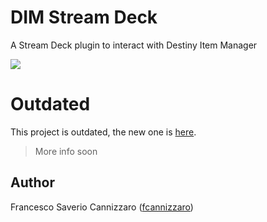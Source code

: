 # DIM Stream Deck

A Stream Deck plugin to interact with Destiny Item Manager

[![](https://img.shields.io/badge/Stream%20Deck%20SDK-for%20Node.js-green)](https://github.com/stream-deck-for-node/sdk)

# Outdated
This project is outdated, the new one is [here](https://github.com/dim-stream-deck/com.dim.streamdeck).

> More info soon


<!--
## Installation

Download the stream-deck plugin from the [releases](https://github.com/fcannizzaro/com.dim.streamdeck/releases/latest)
or from below:

[![download](https://github.com/fcannizzaro/com.dim.streamdeck/blob/main/media/download.png?raw=true)](https://apps.elgato.com/plugins/com.dim.streamdeck)

## Features

Go to [dim-stream-deck.netlify.app](https://dim-stream-deck.netlify.app) to see the available actions.

## Preview

![actions1](https://github.com/fcannizzaro/com.dim.streamdeck/blob/main/media/page-1.png?raw=true)

![actions2](https://github.com/fcannizzaro/com.dim.streamdeck/blob/main/media/page-2.png?raw=true)

## Contributing

See [contributing.md](https://github.com/fcannizzaro/com.dim.streamdeck/blob/main/CONTRIBUTING.md) for information on how to Contribute to the development of DIM Stream Deck.
-->
## Author

Francesco Saverio Cannizzaro ([fcannizzaro](https://github.com/fcannizzaro))
